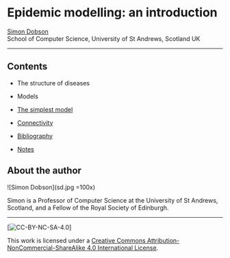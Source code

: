 # Epidemic modelling: an introduction

[Simon Dobson](mailto:simon.dobson@st-andrews.ac.uk)<br>
School of Computer Science, University of St Andrews, Scotland  UK

<hr>

## Contents

* The structure of diseases
* Models
* [The simplest model](continuous.ipynb)
* [Connectivity](network.ipynb)



* [Bibliography](bibliography.ipynb)
* [Notes](notes.ipynb)


## About the author

![Simon Dobson](sd.jpg =100x)

Simon is a Professor of Computer Science at the University of St Andrews, Scotland, and a Fellow of the Royal Society of Edinburgh.

<hr>

[![CC-BY-NC-SA-4.0](https://licensebuttons.net/l/by-nc-sa/4.0/88x31.png)]

This work is licensed under a
<a rel="license" href="http://creativecommons.org/licenses/by-nc-sa/4.0/">Creative Commons Attribution-NonCommercial-ShareAlike 4.0 International License</a>. 
